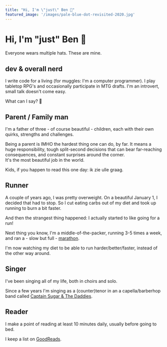 ```yaml
---
title: "Hi, I'm \"just\" Ben 👋"
featured_image: '/images/pale-blue-dot-revisited-2020.jpg'
---
```


# Hi, I'm \"just\" Ben 👋

Everyone wears multiple hats. These are mine. 


## dev & overall nerd
I write code for a living (for muggles: I'm a computer programmer). I play tabletop RPG's and occasionally participate in MTG drafts. I'm an introvert, small talk doesn't come easy.    

What can I say? 🤷‍️   

## Parent / Family man
I'm a father of three - of course beautiful - children, each with their own quirks, strengths and challenges. 

Being a parent is IMHO the hardest thing one can do, by far. It means a huge responsibility, tough split-second decisions that can bear far-reaching consequences, and constant surprises around the corner.    
It's the most beautiful job in the world.     

Kids, if you happen to read this one day: ik zie ulle graag. 

## Runner
A couple of years ago, I was pretty overweight. On a beautiful January 1, I decided that had to stop. 
So I cut eating carbs out of my diet and took up running to burn a bit faster. 

And then the strangest thing happened: I actually started to like going for a run! 
    
Next thing you know, I'm a middle-of-the-packer, running 3-5 times a week, and ran a - slow but full - [marathon](https://www.strava.com/activities/6127388564/overview).    

I'm now watching my diet to be able to run harder/better/faster, instead of the other way around. 

## Singer
I've been singing all of my life, both in choirs and solo. 

Since a few years I'm singing as a (counter)tenor in an a capella/barberhop band called [Captain Sugar & The Daddies](https://www.facebook.com/cptsugar). 

## Reader
I make a point of reading at least 10 minutes daily, usually before going to bed. 

I keep a list on [GoodReads](https://www.goodreads.com/user/show/6076790-ben). 

